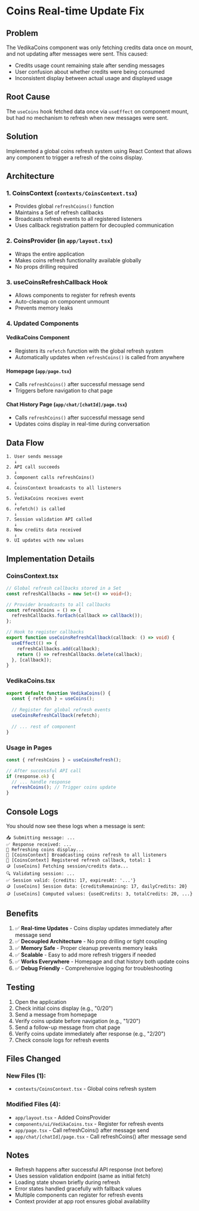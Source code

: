 # Coins Real-time Update Fix

## Problem
The VedikaCoins component was only fetching credits data once on mount, and not updating after messages were sent. This caused:
- Credits usage count remaining stale after sending messages
- User confusion about whether credits were being consumed
- Inconsistent display between actual usage and displayed usage

## Root Cause
The `useCoins` hook fetched data once via `useEffect` on component mount, but had no mechanism to refresh when new messages were sent.

## Solution
Implemented a global coins refresh system using React Context that allows any component to trigger a refresh of the coins display.

## Architecture

### 1. **CoinsContext** (`contexts/CoinsContext.tsx`)
- Provides global `refreshCoins()` function
- Maintains a Set of refresh callbacks
- Broadcasts refresh events to all registered listeners
- Uses callback registration pattern for decoupled communication

### 2. **CoinsProvider** (in `app/layout.tsx`)
- Wraps the entire application
- Makes coins refresh functionality available globally
- No props drilling required

### 3. **useCoinsRefreshCallback Hook**
- Allows components to register for refresh events
- Auto-cleanup on component unmount
- Prevents memory leaks

### 4. **Updated Components**

#### VedikaCoins Component
- Registers its `refetch` function with the global refresh system
- Automatically updates when `refreshCoins()` is called from anywhere

#### Homepage (`app/page.tsx`)
- Calls `refreshCoins()` after successful message send
- Triggers before navigation to chat page

#### Chat History Page (`app/chat/[chatId]/page.tsx`)
- Calls `refreshCoins()` after successful message send
- Updates coins display in real-time during conversation

## Data Flow

```
1. User sends message
   ↓
2. API call succeeds
   ↓
3. Component calls refreshCoins()
   ↓
4. CoinsContext broadcasts to all listeners
   ↓
5. VedikaCoins receives event
   ↓
6. refetch() is called
   ↓
7. Session validation API called
   ↓
8. New credits data received
   ↓
9. UI updates with new values
```

## Implementation Details

### CoinsContext.tsx
```typescript
// Global refresh callbacks stored in a Set
const refreshCallbacks = new Set<() => void>();

// Provider broadcasts to all callbacks
const refreshCoins = () => {
  refreshCallbacks.forEach(callback => callback());
};

// Hook to register callbacks
export function useCoinsRefreshCallback(callback: () => void) {
  useEffect(() => {
    refreshCallbacks.add(callback);
    return () => refreshCallbacks.delete(callback);
  }, [callback]);
}
```

### VedikaCoins.tsx
```typescript
export default function VedikaCoins() {
  const { refetch } = useCoins();
  
  // Register for global refresh events
  useCoinsRefreshCallback(refetch);
  
  // ... rest of component
}
```

### Usage in Pages
```typescript
const { refreshCoins } = useCoinsRefresh();

// After successful API call
if (response.ok) {
  // ... handle response
  refreshCoins(); // Trigger coins update
}
```

## Console Logs

You should now see these logs when a message is sent:

```
📤 Submitting message: ...
✅ Response received: ...
🔄 Refreshing coins display...
🔄 [CoinsContext] Broadcasting coins refresh to all listeners
📝 [CoinsContext] Registered refresh callback, total: 1
🪙 [useCoins] Fetching session/credits data...
🔍 Validating session: ...
✅ Session valid: {credits: 17, expiresAt: '...'}
🪙 [useCoins] Session data: {creditsRemaining: 17, dailyCredits: 20}
🪙 [useCoins] Computed values: {usedCredits: 3, totalCredits: 20, ...}
```

## Benefits

1. ✅ **Real-time Updates** - Coins display updates immediately after message send
2. ✅ **Decoupled Architecture** - No prop drilling or tight coupling
3. ✅ **Memory Safe** - Proper cleanup prevents memory leaks
4. ✅ **Scalable** - Easy to add more refresh triggers if needed
5. ✅ **Works Everywhere** - Homepage and chat history both update coins
6. ✅ **Debug Friendly** - Comprehensive logging for troubleshooting

## Testing

1. Open the application
2. Check initial coins display (e.g., "0/20")
3. Send a message from homepage
4. Verify coins update before navigation (e.g., "1/20")
5. Send a follow-up message from chat page
6. Verify coins update immediately after response (e.g., "2/20")
7. Check console logs for refresh events

## Files Changed

### New Files (1):
- `contexts/CoinsContext.tsx` - Global coins refresh system

### Modified Files (4):
- `app/layout.tsx` - Added CoinsProvider
- `components/ui/VedikaCoins.tsx` - Register for refresh events
- `app/page.tsx` - Call refreshCoins() after message send
- `app/chat/[chatId]/page.tsx` - Call refreshCoins() after message send

## Notes

- Refresh happens after successful API response (not before)
- Uses session validation endpoint (same as initial fetch)
- Loading state shown briefly during refresh
- Error states handled gracefully with fallback values
- Multiple components can register for refresh events
- Context provider at app root ensures global availability
